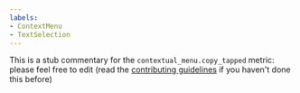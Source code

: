 ```yaml
---
labels:
- ContextMenu
- TextSelection
---
```

This is a stub commentary for the `contextual_menu.copy_tapped` metric: please feel free to edit (read the
[contributing guidelines](https://github.com/mozilla/glean-annotations/blob/main/CONTRIBUTING.md)
if you haven't done this before)
